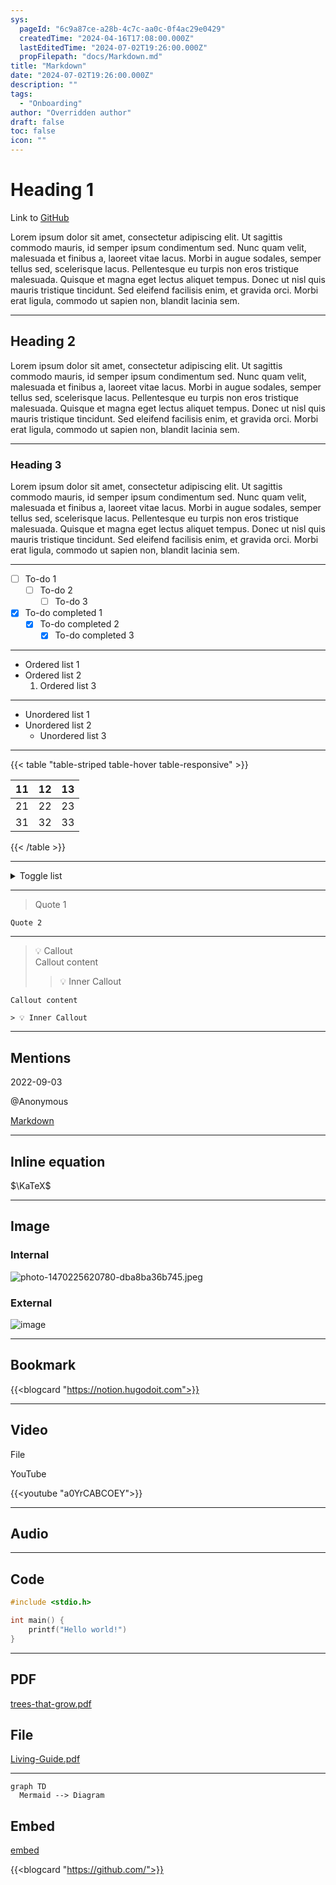 ```yaml
---
sys:
  pageId: "6c9a87ce-a28b-4c7c-aa0c-0f4ac29e0429"
  createdTime: "2024-04-16T17:08:00.000Z"
  lastEditedTime: "2024-07-02T19:26:00.000Z"
  propFilepath: "docs/Markdown.md"
title: "Markdown"
date: "2024-07-02T19:26:00.000Z"
description: ""
tags:
  - "Onboarding"
author: "Overridden author"
draft: false
toc: false
icon: ""
---
```


# Heading 1

Link to [GitHub](https://github.com/)

Lorem ipsum dolor sit amet, consectetur adipiscing elit. Ut sagittis commodo mauris, id semper ipsum condimentum sed. Nunc quam velit, malesuada et finibus a, laoreet vitae lacus. Morbi in augue sodales, semper tellus sed, scelerisque lacus. Pellentesque eu turpis non eros tristique malesuada. Quisque et magna eget lectus aliquet tempus. Donec ut nisl quis mauris tristique tincidunt. Sed eleifend facilisis enim, et gravida orci. Morbi erat ligula, commodo ut sapien non, blandit lacinia sem.

---

## Heading 2

Lorem ipsum dolor sit amet, consectetur adipiscing elit. Ut sagittis commodo mauris, id semper ipsum condimentum sed. Nunc quam velit, malesuada et finibus a, laoreet vitae lacus. Morbi in augue sodales, semper tellus sed, scelerisque lacus. Pellentesque eu turpis non eros tristique malesuada. Quisque et magna eget lectus aliquet tempus. Donec ut nisl quis mauris tristique tincidunt. Sed eleifend facilisis enim, et gravida orci. Morbi erat ligula, commodo ut sapien non, blandit lacinia sem.

---

### Heading 3

Lorem ipsum dolor sit amet, consectetur adipiscing elit. Ut sagittis commodo mauris, id semper ipsum condimentum sed. Nunc quam velit, malesuada et finibus a, laoreet vitae lacus. Morbi in augue sodales, semper tellus sed, scelerisque lacus. Pellentesque eu turpis non eros tristique malesuada. Quisque et magna eget lectus aliquet tempus. Donec ut nisl quis mauris tristique tincidunt. Sed eleifend facilisis enim, et gravida orci. Morbi erat ligula, commodo ut sapien non, blandit lacinia sem.

---

- [ ] To-do 1
	- [ ] To-do 2
		- [ ] To-do 3
- [x] To-do completed 1
	- [x] To-do completed 2
		- [x] To-do completed 3

---

- Ordered list 1
- Ordered list 2
	1. Ordered list 3

---

- Unordered list 1
- Unordered list 2
	- Unordered list 3

---

{{< table "table-striped table-hover table-responsive" >}}

| 11 | 12 | 13 |
| -- | -- | -- |
| 21 | 22 | 23 |
| 31 | 32 | 33 |

{{< /table >}}

---

<details>
      <summary>Toggle list</summary>
      Lorem ipsum dolor sit amet, consectetur adipiscing elit. Ut sagittis commodo mauris, id semper ipsum condimentum sed. Nunc quam velit, malesuada et finibus a, laoreet vitae lacus. Morbi in augue sodales, semper tellus sed, scelerisque lacus. Pellentesque eu turpis non eros tristique malesuada. Quisque et magna eget lectus aliquet tempus. Donec ut nisl quis mauris tristique tincidunt. Sed eleifend facilisis enim, et gravida orci. Morbi erat ligula, commodo ut sapien non, blandit lacinia sem.
  </details>

---

> Quote 1

	Quote 2

---

> 💡 Callout  
> Callout content  
>   
> > 💡 Inner Callout

	Callout content

	> 💡 Inner Callout

---

## Mentions

2022-09-03 

@Anonymous 

[Markdown](https://www.notion.so/6c9a87cea28b4c7caa0c0f4ac29e0429) 

---

## Inline equation

$\KaTeX$

---

## Image

### Internal

![photo-1470225620780-dba8ba36b745.jpeg](https://prod-files-secure.s3.us-west-2.amazonaws.com/d518164a-d88e-44d1-a4ee-3adb3bd8bce0/6942fdc2-293f-402d-b35d-ff8c4c74bc98/photo-1470225620780-dba8ba36b745.jpeg?X-Amz-Algorithm=AWS4-HMAC-SHA256&X-Amz-Content-Sha256=UNSIGNED-PAYLOAD&X-Amz-Credential=AKIAT73L2G45HZZMZUHI%2F20240711%2Fus-west-2%2Fs3%2Faws4_request&X-Amz-Date=20240711T200051Z&X-Amz-Expires=3600&X-Amz-Signature=91083ea46c6e54dc6ad1da16ec800560ee489387c58f653dce95600c4066026c&X-Amz-SignedHeaders=host&x-id=GetObject)

### External

![image](https://images.unsplash.com/photo-1647891941746-fe1d53ddc7a6?ixlib=rb-1.2.1&q=80&cs=tinysrgb&fm=jpg&crop=entropy)

---

## Bookmark

{{<blogcard "https://notion.hugodoit.com">}}

---

## Video

File

YouTube

{{<youtube "a0YrCABCOEY">}}

---

## Audio

---

## Code

```c
#include <stdio.h>

int main() {
	printf("Hello world!")
}
```

---

## PDF

[trees-that-grow.pdf](https://prod-files-secure.s3.us-west-2.amazonaws.com/d518164a-d88e-44d1-a4ee-3adb3bd8bce0/4a0c96da-8fad-4cea-9991-f3da89f3e2c8/trees-that-grow.pdf?X-Amz-Algorithm=AWS4-HMAC-SHA256&X-Amz-Content-Sha256=UNSIGNED-PAYLOAD&X-Amz-Credential=AKIAT73L2G45HZZMZUHI%2F20240711%2Fus-west-2%2Fs3%2Faws4_request&X-Amz-Date=20240711T200051Z&X-Amz-Expires=3600&X-Amz-Signature=1335d9a6ec9812544f85df9b7169f559a5b3f6a0b2198a9d0af81c9d252d0f0a&X-Amz-SignedHeaders=host&x-id=GetObject)

## File

[Living-Guide.pdf](https://prod-files-secure.s3.us-west-2.amazonaws.com/d518164a-d88e-44d1-a4ee-3adb3bd8bce0/ce9c6086-f3d8-448a-b754-9bf37f0a8bd5/Living-Guide.pdf?X-Amz-Algorithm=AWS4-HMAC-SHA256&X-Amz-Content-Sha256=UNSIGNED-PAYLOAD&X-Amz-Credential=AKIAT73L2G45HZZMZUHI%2F20240711%2Fus-west-2%2Fs3%2Faws4_request&X-Amz-Date=20240711T200051Z&X-Amz-Expires=3600&X-Amz-Signature=a3cbe7459242c37695197f1859cb26879fe8baa79b0f0550cd7bac8162697246&X-Amz-SignedHeaders=host&x-id=GetObject)

---

```mermaid
graph TD
  Mermaid --> Diagram
```

## Embed

[embed](https://twitter.com/NoContextBrits/status/1561790234811146243)

{{<blogcard "https://github.com/">}}
